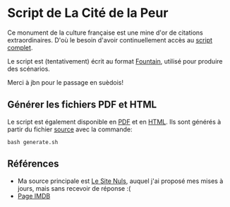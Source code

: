 # Script de La Cité de la Peur

Ce monument de la culture française est une mine d'or de citations extraordinaires. D'où le besoin d'avoir continuellement accès au [script complet](script.fountain).

Le script est (tentativement) écrit au format [Fountain](https://fountain.io/syntax/), utilisé pour produire des scénarios.

Merci à jbn pour le passage en suèdois!

## Générer les fichiers PDF et HTML

Le script est également disponible en [PDF](output/script.pdf) et en [HTML](https://html-preview.github.io/?url=https://github.com/conchyliculture/cite-de-la-peur-script/blob/main/output/script.html). Ils sont générés à partir du fichier [source](script.fountain) avec la commande:

`bash generate.sh`


## Références

  * Ma source principale est [Le Site Nuls](http://lesitenuls.free.fr/script.htm), auquel j'ai proposé mes mises à jours, mais sans recevoir de réponse :(
  * [Page IMDB](https://www.imdb.com/title/tt0109440/)
